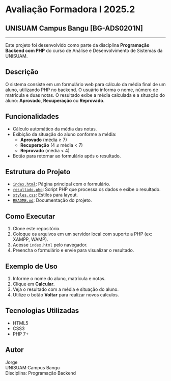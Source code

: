 # Avaliação Formadora I 2025.2  
## UNISUAM Campus Bangu [BG-ADS0201N]

---

Este projeto foi desenvolvido como parte da disciplina **Programação Backend com PHP** do curso de Análise e Desenvolvimento de Sistemas da UNISUAM.

## Descrição

O sistema consiste em um formulário web para cálculo da média final de um aluno, utilizando PHP no backend. O usuário informa o nome, número de matrícula e duas notas. O resultado exibe a média calculada e a situação do aluno: **Aprovado**, **Recuperação** ou **Reprovado**.

## Funcionalidades

- Cálculo automático da média das notas.
- Exibição da situação do aluno conforme a média:
  - **Aprovado** (média ≥ 7)
  - **Recuperação** (4 ≤ média < 7)
  - **Reprovado** (média < 4)
- Botão para retornar ao formulário após o resultado.

## Estrutura do Projeto

- [`index.html`](index.html): Página principal com o formulário.
- [`resultado.php`](resultado.php): Script PHP que processa os dados e exibe o resultado.
- [`styles.css`](styles.css): Estilos para layout.
- [`README.md`](README.md): Documentação do projeto.

## Como Executar

1. Clone este repositório.
2. Coloque os arquivos em um servidor local com suporte a PHP (ex: XAMPP, WAMP).
3. Acesse `index.html` pelo navegador.
4. Preencha o formulário e envie para visualizar o resultado.

## Exemplo de Uso

1. Informe o nome do aluno, matrícula e notas.
2. Clique em **Calcular**.
3. Veja o resultado com a média e situação do aluno.
4. Utilize o botão **Voltar** para realizar novos cálculos.

## Tecnologias Utilizadas

- HTML5
- CSS3
- PHP 7+

## Autor

Jorge  
UNISUAM Campus Bangu  
Disciplina: Programação Backend

